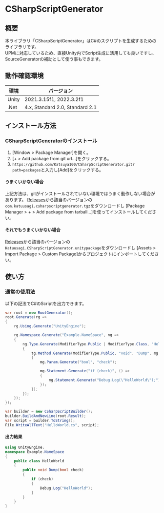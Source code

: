 # CSharpScriptGenerator
## 概要
本ライブラリ「CSharpScriptGenerator」はC#のスクリプトを生成するためのライブラリです。  
UPMに対応しているため、直接Unity内でScript生成に活用しても良いですし、SourceGeneratorの補助として使う事もできます。  

## 動作確認環境
|  環境  |  バージョン  |
| ---- | ---- |
| Unity | 2021.3.15f1, 2022.3.2f1 |
| .Net | 4.x, Standard 2.0, Standard 2.1 |

## インストール方法
### CSharpScriptGeneratorのインストール
1. [Window > Package Manager]を開く。
2. [+ > Add package from git url...]をクリックする。
3. `https://github.com/Katsuya100/CSharpScriptGenerator.git?path=packages`と入力し[Add]をクリックする。

#### うまくいかない場合
上記方法は、gitがインストールされていない環境ではうまく動作しない場合があります。
[Releases](https://github.com/Katsuya100/CSharpScriptGenerator/releases)から該当のバージョンの`com.katuusagi.csharpscriptgenerator.tgz`をダウンロードし
[Package Manager > + > Add package from tarball...]を使ってインストールしてください。

#### それでもうまくいかない場合
[Releases](https://github.com/Katsuya100/CSharpScriptGenerator/releases)から該当のバージョンの`Katuusagi.CSharpScriptGenerator.unitypackage`をダウンロードし
[Assets > Import Package > Custom Package]からプロジェクトにインポートしてください。

## 使い方
### 通常の使用法
以下の記法でC#のScriptを出力できます。  
```.cs
var root = new RootGenerator();
root.Generate(rg =>
{
    rg.Using.Generate("UnityEngine");

    rg.Namespace.Generate("Example.NameSpace", ng =>
    {
        ng.Type.Generate(ModifierType.Public | ModifierType.Class, "HelloWorld", tg =>
        {
            tg.Method.Generate(ModifierType.Public, "void", "Dump", mg =>
            {
                mg.Param.Generate("bool", "check");

                mg.Statement.Generate("if (check)", () =>
                {
                    mg.Statement.Generate("Debug.Log(\"HelloWorld\");");
                });
            });
        });
    });
});

var builder = new CSharpScriptBuilder();
builder.BuildAndNewLine(root.Result);
var script = builder.ToString();
File.WriteAllText("HelloWorld.cs", script);
```
#### 出力結果
```HelloWorld.cs
using UnityEngine;
namespace Example.NameSpace
{
    public class HelloWorld
    {
        public void Dump(bool check)
        {
            if (check)
            {
                Debug.Log("HelloWorld");
            }
        }
    }
}
```

